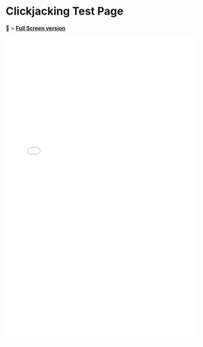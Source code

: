 # Clickjacking Test Page

:blue_book: &gt; **[Full Screen version](/assets/clickjack/)**

<div style="overflow: hidden;">
    <iframe src="/assets/clickjack" scrolling="no" style="border: 0px; height: 800px; margin-top: -0px; width:100%"></iframe>
</div>

